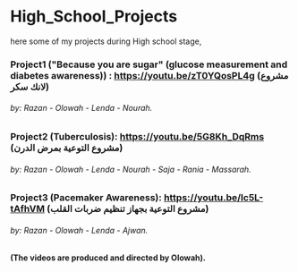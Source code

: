 # High_School_Projects
here some of my projects during High school stage,

### Project1 ("Because you are sugar" (glucose measurement and diabetes awareness)) : https://youtu.be/zT0YQosPL4g (مشروع لانك سكر)
###### by: Razan - Olowah - Lenda - Nourah.


### Project2 (Tuberculosis): https://youtu.be/5G8Kh_DqRms  (مشروع التوعية بمرض الدرن)
###### by: Razan - Olowah - Lenda - Nourah - Saja - Rania - Massarah.


### Project3 (Pacemaker Awareness): https://youtu.be/lc5L-tAfhVM  (مشروع التوعية بجهاز تنظيم ضربات القلب)
###### by: Razan - Olowah - Lenda - Ajwan.

#### (The videos are produced and directed by Olowah).
